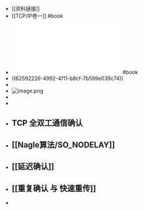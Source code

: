 - [[资料链接]]
- [[TCP/IP卷一]] #book
- ![图解TCP-IP.pdf](../assets/图解TCP-IP_1650206004781_0.pdf) #book
- ((62592226-4992-4f11-b8cf-7b599e039c74))
-
- ![image.png](../assets/image_1651037925217_0.png)
-
-
- ## TCP 全双工通信确认
- ## [[Nagle算法/SO_NODELAY]]
- ## [[延迟确认]]
- ## [[重复确认 与 快速重传]]
-